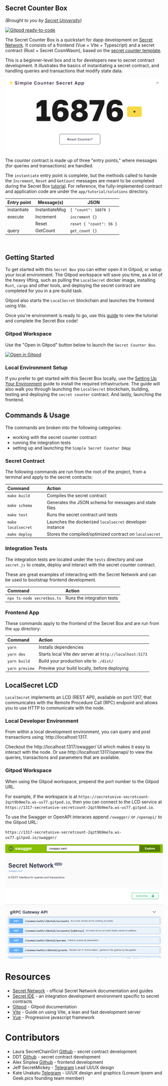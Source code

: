 ## Secret Counter Box

_(Brought to you by [Secret University](https://scrt.university))_

[![Gitpod ready-to-code](https://img.shields.io/badge/Gitpod-ready--to--code-blue?logo=gitpod)](https://gitpod.io/#https://github.com/secretuniversity/secret-counter-vuejs-box)

The Secret Counter Box is a quickstart for dapp development on [Secret Network](https://scrt.network). It consists of a frontend (Vue + Vite + Typescript) and a secret contract (Rust + Secret CosmWasm), based on the [secret counter template](https://github.com/secretuniversity/secret-template-cw1).

This is a beginner-level box and is for developers new to secret contract development. It illustrates the basics of instantiating a secret contract, and handling queries and transactions that modify state data.

![](docs/secret-counter-app.png)

The counter contract is made up of three "entry points," where messages (for queries and transactions) are handled.

The `instantiate` entry point is complete, but the methods called to hande the `Increment`, `Reset` and `GetCount`
messages are meant to be completed during the Secret Box [tutorial](app/tutorial/guide.md). For reference, the
fully-implemented contract and application code are under the `app/tutorial/solutions` directory.

| Entry point  | Message(s)     | JSON                               |
|--------------|----------------|------------------------------------|
| instantiate  | InstantiateMsg | `{ "count": 16876 }`               |
| execute      | Increment      | `increment {}`                     |
|              | Reset          | `reset { "count": 56 }`            |
| query        | GetCount       | `get_count {}`                     |

<br/>

## Getting Started

To get started with this `Secret Box` you can either open it in Gitpod, or setup your local environment. The Gitpod workspace will save you time, as a lot of the heavy lifting, such as pulling the `LocalSecret` docker image, installing `Rust`, `cargo` and other tools, and deploying the secret contract are completed for you in a pre-build task. 

Gitpod also starts the `LocalSecret` blockchain and launches the frontend using _Vite_.

Once you're environment is ready to go, use this [guide](/app/tutorial/guide.md) to view the tutorial and complete the Secret Box code!

### Gitpod Workspace

Use the "Open in Gitpod" button below to launch the `Secret Counter Box`.


[![Open in Gitpod](https://gitpod.io/button/open-in-gitpod.svg)](https://gitpod.io/#https://github.com/secretuniversity/secret-counter-vuejs-box)


### Local Environment Setup

If you prefer to get started with this Secret Box locally, use the [Setting Up Your Environment](/docs/setting-up-your-environment.md) guide to install the required infrastructure. The guide will also walk you through launching the `LocalSecret` blockchain, building, testing and deploying the `secret counter` contract. And lastly, launching the frontend.

## Commands & Usage

The commands are broken into the following categories:

- working with the secret counter contract
- running the integration tests
- setting up and launching the `Simple Secret Counter DApp`

### Secret Contract

The following commands are run from the root of the project, from a terminal and apply to the secret contracts:

| Command                | Action                                                    |
|:---------------------  |:--------------------------------------------------------  |
| `make build`           | Compiles the secret contract                              |
| `make schema`          | Generates the JSON schema for messages and state files    |
| `make test`            | Runs the secret contract unit tests                       |
| `make localsecret`     | Launches the dockerized `localsecret` developer instance  |
| `make deploy`          | Stores the compiled/optimized contract on `localsecret`   |

### Integration Tests

The integration tests are located under the `tests` directory and use `secret.js` to create, deploy and 
interact with the secret counter contract. 

These are great examples of interacting with the Secret Network and can be used to bootstrap frontend development.

| Command                       | Action                                                    |
|:----------------------------  |:--------------------------------------------------------  |
| `npx ts-node secretbox.ts`    | Runs the integration tests                                |


### Frontend App

These commands apply to the frontend of the Secret Box and are run from the `app` directory:


| Command        | Action                                                   |
|:-------------- |:-------------------------------------------------------- |
| `yarn`         | Installs dependencies                                    |
| `yarn dev`     | Starts local Vite dev server at `http://localhost:5173`  |
| `yarn build`   | Build your production site to `./dist/`                  |
| `yarn preview` | Preview your build locally, before deploying             |

## LocalSecret LCD

`LocalSecret` implements an LCD (REST API), available on port 1317, that communicates with the Remote 
Procedure Call (RPC) endpoint and allows you to use HTTP to communicate with the node.

### Local Developer Environment

From within a local development environment, you can query and post transactions using: http://localhost:1317.

Checkout the http://localhost:1317/swagger/ UI which makes it easy to interact with the node. Or use 
http://localhost:1317/openapi/ to view the queries, transactions and parameters that are available.
 
### Gitpod Workspace

When using the Gitpod workspace, prepend the port number to the Gitpod URL. 

For example, if the workspace is at
`https://secretunive-secretcount-2qzt9b9me7a.ws-us77.gitpod.io`, then you can connect to the LCD service at
`https://1317-secretunive-secretcount-2qzt9b9me7a.ws-us77.gitpod.io`.

To use the Swagger or OpenAPI interaces append `/swagger/` or `/openapi/` to the Gitpod URL:

`https://1317-secretunive-secretcount-2qzt9b9me7a.ws-us77.gitpod.io/swagger/`

![](docs/swagger-interface.png)

# Resources
- [Secret Network](https://docs.scrt.network) - official Secret Network documentation and guides
- [Secret IDE](https://www.digiline.io/) - an integration development environment specific to secret contracts
- [Gitpod](https://www.gitpod.io/docs) - Gitpod documentation
- [Vite](https://vitejs.dev/guide) - Guide on using Vite, a lean and fast development server
- [Vue](https://vuejs.org) - Progressive javascript framework

# Contributors
- Laura SecretChainGirl [Github](https://github.com/secetchaingirl) - secret contract development
- DDT [Github](https://github.com/DDT5) - secret contract development
- Alex Sinplea [Github](https://github.com/sinplea) - frontend development
- Jeff SecretMickey - [Telegram](https://t.me/secretMickey) Lead UI/UX design
- Kate Unakatu [Telegram](https://t.me/unakatu) - UI/UX design and graphics (Loreum Ipsem and Geek.pics founding team member)
